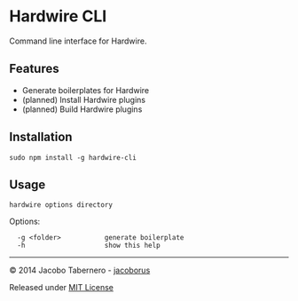 Hardwire CLI
============

Command line interface for Hardwire.


Features
--------

- Generate boilerplates for Hardwire
- (planned) Install Hardwire plugins
- (planned) Build Hardwire plugins


Installation
------------

```
sudo npm install -g hardwire-cli
```


Usage
-----

`hardwire options directory`

Options:

```
  -g <folder>           generate boilerplate
  -h                    show this help
```



---

© 2014 Jacobo Tabernero - [jacoborus](https://github.com/jacoborus)

Released under [MIT License](https://raw.github.com/jacoborus/hardwire-cli/master/LICENSE)
